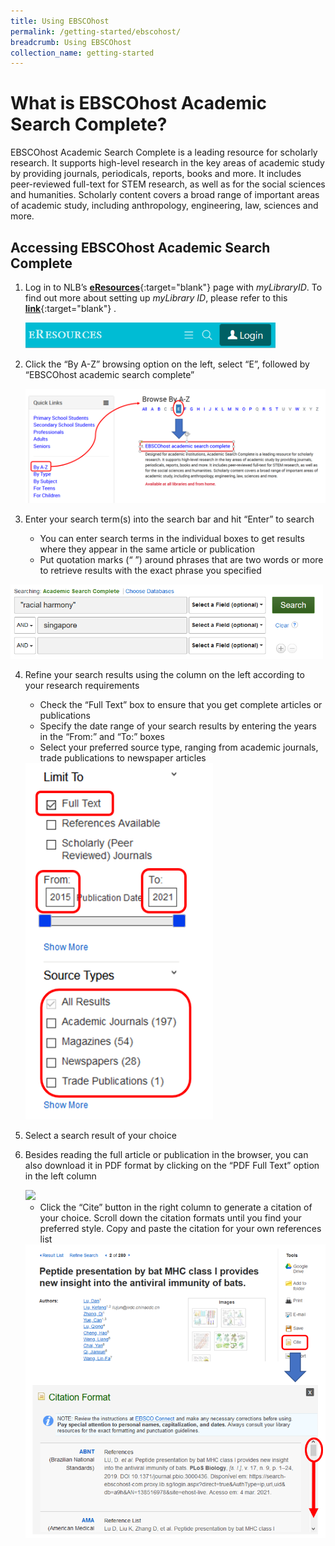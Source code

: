 ```yaml
---
title: Using EBSCOhost
permalink: /getting-started/ebscohost/
breadcrumb: Using EBSCOhost
collection_name: getting-started
---
```


# **What is EBSCOhost Academic Search Complete?**

EBSCOhost Academic Search Complete is a leading resource for scholarly research. It supports high-level research in the key areas of academic study by providing journals, periodicals, reports, books and more. It includes peer-reviewed full-text for STEM research, as well as for the social sciences and humanities. Scholarly content covers a broad range of important areas of academic study, including anthropology, engineering, law, sciences and more.

## **Accessing EBSCOhost Academic Search Complete**

1. Log in to NLB’s [**eResources**](https://eresources.nlb.gov.sg/main){:target="blank"} page with *myLibraryID*. To find out more about setting up *myLibrary ID*, please refer to this [**link**](https://go.gov.sg/mylibraryid){:target="blank"} .

   <img src="\images\getting-started\eresources-1_Login.png" style="width:400px;" />

2. Click the “By A-Z” browsing option on the left, select “E”, followed by “EBSCOhost academic search complete”

   <img src="\images\getting-started\ebscohost-2-Accessing.png" style="width:500px;" />

3. Enter your search term(s) into the search bar and hit “Enter” to search

   - You can enter search terms in the individual boxes to get results where they appear in the same article or publication
   - Put quotation marks (“ ”) around phrases that are two words or more to retrieve results with the exact phrase you specified
   
<img src="/images\getting-started\ebscohost-3-Search_Fields.png" style="width:500px;" />
   
4. Refine your search results using the column on the left according to your research requirements 

   - Check the “Full Text” box to ensure that you get complete articles or publications
   - Specify the date range of your search results by entering the years in the “From:” and “To:” boxes
   - Select your preferred source type, ranging from academic journals, trade publications to newspaper articles

   <img src="/images\getting-started\ebscohost-4-Source_Types.png" style="width:300px;" />

5. Select a search result of your choice

6. Besides reading the full article or publication in the browser, you can also download it in PDF format by clicking on the “PDF Full Text” option in the left column

   <img src="/images\getting-started\ebscohost-6-pdf.png" style="width:300px;" />

   - Click the “Cite” button in the right column to generate a citation of your choice. Scroll down the citation formats until you find your preferred style. Copy and paste the citation for your own references list

   <img src="/images\getting-started\ebscohost-6b-Citation.png" style="width:500px;" />
